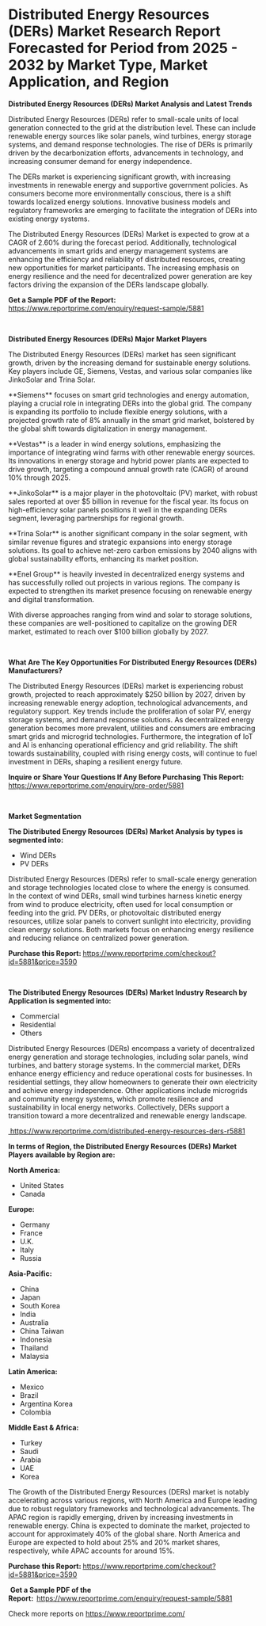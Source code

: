 <p><h1>Distributed Energy Resources (DERs) Market Research Report Forecasted for Period from 2025 -  2032 by Market Type, Market Application, and Region</h1></p><p><strong>Distributed Energy Resources (DERs) Market Analysis and Latest Trends</strong></p>
<p><p>Distributed Energy Resources (DERs) refer to small-scale units of local generation connected to the grid at the distribution level. These can include renewable energy sources like solar panels, wind turbines, energy storage systems, and demand response technologies. The rise of DERs is primarily driven by the decarbonization efforts, advancements in technology, and increasing consumer demand for energy independence.</p><p>The DERs market is experiencing significant growth, with increasing investments in renewable energy and supportive government policies. As consumers become more environmentally conscious, there is a shift towards localized energy solutions. Innovative business models and regulatory frameworks are emerging to facilitate the integration of DERs into existing energy systems.</p><p>The Distributed Energy Resources (DERs) Market is expected to grow at a CAGR of 2.60% during the forecast period. Additionally, technological advancements in smart grids and energy management systems are enhancing the efficiency and reliability of distributed resources, creating new opportunities for market participants. The increasing emphasis on energy resilience and the need for decentralized power generation are key factors driving the expansion of the DERs landscape globally.</p></p>
<p><strong>Get a Sample PDF of the Report:&nbsp;</strong> <a href="https://www.reportprime.com/enquiry/request-sample/5881?utm_campaign=2603&utm_medium=2&utm_source=Github&utm_content=ia&utm_term=19032025&utm_id=distributed-energy-resources-ders">https://www.reportprime.com/enquiry/request-sample/5881</a></p>
<p>&nbsp;</p>
<p><strong>Distributed Energy Resources (DERs) Major Market Players</strong></p>
<p><p>The Distributed Energy Resources (DERs) market has seen significant growth, driven by the increasing demand for sustainable energy solutions. Key players include GE, Siemens, Vestas, and various solar companies like JinkoSolar and Trina Solar.</p><p>**Siemens** focuses on smart grid technologies and energy automation, playing a crucial role in integrating DERs into the global grid. The company is expanding its portfolio to include flexible energy solutions, with a projected growth rate of 8% annually in the smart grid market, bolstered by the global shift towards digitalization in energy management.</p><p>**Vestas** is a leader in wind energy solutions, emphasizing the importance of integrating wind farms with other renewable energy sources. Its innovations in energy storage and hybrid power plants are expected to drive growth, targeting a compound annual growth rate (CAGR) of around 10% through 2025.</p><p>**JinkoSolar** is a major player in the photovoltaic (PV) market, with robust sales reported at over $5 billion in revenue for the fiscal year. Its focus on high-efficiency solar panels positions it well in the expanding DERs segment, leveraging partnerships for regional growth.</p><p>**Trina Solar** is another significant company in the solar segment, with similar revenue figures and strategic expansions into energy storage solutions. Its goal to achieve net-zero carbon emissions by 2040 aligns with global sustainability efforts, enhancing its market position.</p><p>**Enel Group** is heavily invested in decentralized energy systems and has successfully rolled out projects in various regions. The company is expected to strengthen its market presence focusing on renewable energy and digital transformation.</p><p>With diverse approaches ranging from wind and solar to storage solutions, these companies are well-positioned to capitalize on the growing DER market, estimated to reach over $100 billion globally by 2027.</p></p>
<p>&nbsp;</p>
<p><strong>What Are The Key Opportunities For Distributed Energy Resources (DERs) Manufacturers?</strong></p>
<p><p>The Distributed Energy Resources (DERs) market is experiencing robust growth, projected to reach approximately $250 billion by 2027, driven by increasing renewable energy adoption, technological advancements, and regulatory support. Key trends include the proliferation of solar PV, energy storage systems, and demand response solutions. As decentralized energy generation becomes more prevalent, utilities and consumers are embracing smart grids and microgrid technologies. Furthermore, the integration of IoT and AI is enhancing operational efficiency and grid reliability. The shift towards sustainability, coupled with rising energy costs, will continue to fuel investment in DERs, shaping a resilient energy future.</p></p>
<p><strong>Inquire or Share Your Questions If Any Before Purchasing This Report:</strong> <a href="https://www.reportprime.com/enquiry/pre-order/5881?utm_campaign=2603&utm_medium=2&utm_source=Github&utm_content=ia&utm_term=19032025&utm_id=distributed-energy-resources-ders">https://www.reportprime.com/enquiry/pre-order/5881</a></p>
<p>&nbsp;</p>
<p><strong>Market Segmentation</strong></p>
<p><strong>The Distributed Energy Resources (DERs) Market Analysis by types is segmented into:</strong></p>
<p><ul><li>Wind DERs</li><li>PV DERs</li></ul></p>
<p><p>Distributed Energy Resources (DERs) refer to small-scale energy generation and storage technologies located close to where the energy is consumed. In the context of wind DERs, small wind turbines harness kinetic energy from wind to produce electricity, often used for local consumption or feeding into the grid. PV DERs, or photovoltaic distributed energy resources, utilize solar panels to convert sunlight into electricity, providing clean energy solutions. Both markets focus on enhancing energy resilience and reducing reliance on centralized power generation.</p></p>
<p><strong>Purchase this Report:&nbsp;</strong><a href="https://www.reportprime.com/checkout?id=5881&price=3590&utm_campaign=2603&utm_medium=2&utm_source=Github&utm_content=ia&utm_term=19032025&utm_id=distributed-energy-resources-ders">https://www.reportprime.com/checkout?id=5881&price=3590</a></p>
<p>&nbsp;</p>
<p><strong>The Distributed Energy Resources (DERs) Market Industry Research by Application is segmented into:</strong></p>
<p><ul><li>Commercial</li><li>Residential</li><li>Others</li></ul></p>
<p><p>Distributed Energy Resources (DERs) encompass a variety of decentralized energy generation and storage technologies, including solar panels, wind turbines, and battery storage systems. In the commercial market, DERs enhance energy efficiency and reduce operational costs for businesses. In residential settings, they allow homeowners to generate their own electricity and achieve energy independence. Other applications include microgrids and community energy systems, which promote resilience and sustainability in local energy networks. Collectively, DERs support a transition toward a more decentralized and renewable energy landscape.</p></p>
<p><a href="https://www.reportprime.com/distributed-energy-resources-ders-r5881?utm_campaign=2603&utm_medium=2&utm_source=Github&utm_content=ia&utm_term=19032025&utm_id=distributed-energy-resources-ders">&nbsp;https://www.reportprime.com/distributed-energy-resources-ders-r5881</a></p>
<p><strong>In terms of Region, the Distributed Energy Resources (DERs) Market Players available by Region are:</strong></p>
<p>
    <p> <strong> North America: </strong>
        <ul>
            <li>United States</li>
            <li>Canada</li>
        </ul>
        </p> 
    <p> <strong> Europe: </strong>
        <ul>
            <li>Germany</li>
            <li>France</li>
            <li>U.K.</li>
            <li>Italy</li>
            <li>Russia</li>
        </ul>
        </p> 
    <p> <strong> Asia-Pacific: </strong>
        <ul>
            <li>China</li>
            <li>Japan</li>
            <li>South Korea</li>
            <li>India</li>
            <li>Australia</li>
            <li>China Taiwan</li>
            <li>Indonesia</li>
            <li>Thailand</li>
            <li>Malaysia</li>
        </ul>
        </p> 
    <p> <strong> Latin America: </strong>
        <ul>
            <li>Mexico</li>
            <li>Brazil</li>
            <li>Argentina Korea</li>
            <li>Colombia</li>
        </ul>
        </p> 
    <p> <strong> Middle East & Africa: </strong>
        <ul>
            <li>Turkey</li>
            <li>Saudi</li>
            <li>Arabia</li>
            <li>UAE</li>
            <li>Korea</li>
        </ul>
    </p>
    </p>
<p><p>The Growth of the Distributed Energy Resources (DERs) market is notably accelerating across various regions, with North America and Europe leading due to robust regulatory frameworks and technological advancements. The APAC region is rapidly emerging, driven by increasing investments in renewable energy. China is expected to dominate the market, projected to account for approximately 40% of the global share. North America and Europe are expected to hold about 25% and 20% market shares, respectively, while APAC accounts for around 15%.</p></p>
<p><strong>Purchase this Report: </strong><a href="https://www.reportprime.com/checkout?id=5881&price=3590&utm_campaign=2603&utm_medium=2&utm_source=Github&utm_content=ia&utm_term=19032025&utm_id=distributed-energy-resources-ders">https://www.reportprime.com/checkout?id=5881&price=3590</a></p>
<p>&nbsp;<strong>Get a Sample PDF of the Report:&nbsp;&nbsp;</strong><a href="https://www.reportprime.com/enquiry/request-sample/5881?utm_campaign=2603&utm_medium=2&utm_source=Github&utm_content=ia&utm_term=19032025&utm_id=distributed-energy-resources-ders">https://www.reportprime.com/enquiry/request-sample/5881</a></p>
<p><strong></strong></p>
<p>Check more reports on <a href="https://www.reportprime.com/?utm_campaign=2603&utm_medium=2&utm_source=Github&utm_content=ia&utm_term=19032025&utm_id=distributed-energy-resources-ders">https://www.reportprime.com/</a></p>